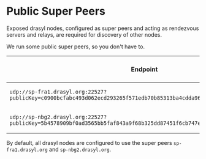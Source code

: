 # Public Super Peers

Exposed drasyl nodes, configured as super peers and acting as rendezvous servers and relays, are required for discovery of other nodes.

We run some public super peers, so you don't have to.

| **Endpoint**  | **Used drasyl version**  |  
|---------------|--------------------------|
| ```udp://sp-fra1.drasyl.org:22527?publicKey=c0900bcfabc493d062ecd293265f571edb70b85313ba4cdda96c9f77163ba62d&networkId=1``` | Latest stable [release](https://github.com/drasyl-overlay/drasyl/releases) | 
| ```udp://sp-nbg2.drasyl.org:22527?publicKey=5b4578909bf0ad3565bb5faf843a9f68b325dd87451f6cb747e49d82f6ce5f4c&networkId=1``` | Latest stable [release](https://github.com/drasyl-overlay/drasyl/releases) | 

By default, all drasyl nodes are configured to use the super peers `sp-fra1.drasyl.org`
and `sp-nbg2.drasyl.org`.

